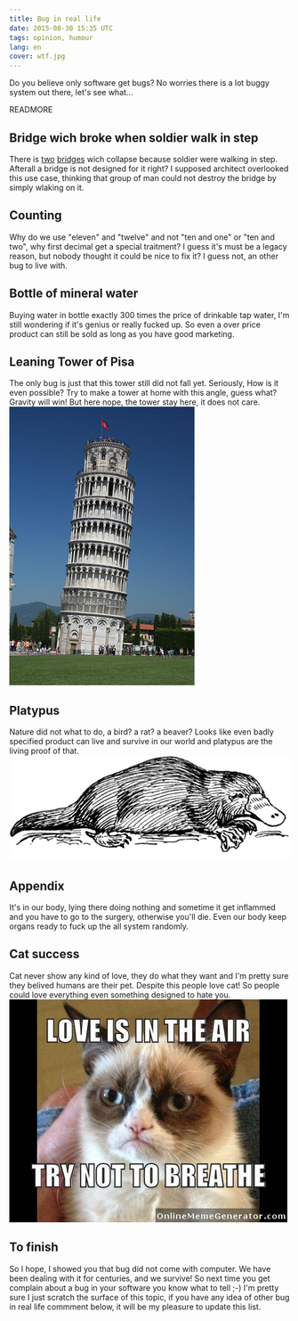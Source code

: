 ```yaml
---
title: Bug in real life
date: 2015-08-30 15:35 UTC
tags: opinion, humour
lang: en
cover: wtf.jpg
---
```


Do you believe only software get bugs? No worries there is a lot buggy system out there, let's see what...

READMORE

## Bridge wich broke when soldier walk in step
There is [two](https://www.wikiwand.com/en/Angers_Bridge) [bridges](https://www.wikiwand.com/en/Broughton_Suspension_Bridge) wich collapse because soldier were walking in step. Afterall a bridge is not designed for it right?
I supposed architect overlooked this use case, thinking that group of man could not destroy the bridge by simply wlaking on it.

## Counting
Why do we use "eleven" and "twelve" and not "ten and one" or "ten and two", why first decimal get a special traitment? I guess it's must be a legacy reason, but nobody thought it could be nice to fix it? I guess not, an other bug to live with. 

## Bottle of mineral water
Buying water in bottle exactly 300 times the price of drinkable tap water, I'm still wondering if it's genius or really fucked up. So even a over price product can still be sold as long as you have good marketing.

## Leaning Tower of Pisa
The only bug is just that this tower still did not fall yet. Seriously, How is it even possible? Try to make a tower at home with this angle, guess what? Gravity will win! But here nope, the tower stay here, it does not care.
![tower of pisa](2015-08-30-bug-in-real-life/tower_of_pisa.jpg)

## Platypus
Nature did not what to do, a bird? a rat? a beaver? Looks like even badly specified product can live and survive in our world and platypus are the living proof of that.
![platypus](2015-08-30-bug-in-real-life/platypus.png)

## Appendix
It's in our body, lying there doing nothing and sometime it get inflammed and you have to go to the surgery, otherwise you'll die. Even our body keep organs ready to fuck up the all system randomly.

## Cat success
Cat never show any kind of love, they do what they want and I'm pretty sure they belived humans are their pet. Despite this people love cat! 
So people could love everything even something designed to hate you.
![Grumpy cat](2015-08-30-bug-in-real-life/grumpy-cat.jpg)

## To finish
So I hope, I showed you that bug did not come with computer. We have been dealing with it for centuries, and we survive! So next time you get complain about a bug in your software you know what to tell ;-)
I'm pretty sure I just scratch the surface of this topic, if you have any idea of other bug in real life commment below, it will be my pleasure to update this list. 